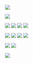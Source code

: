 
![](https://i.ibb.co/5gqnq4Q9/tumblr-147e9d026f6bd3ba626d24644a9be620-e499afe8-1280.gif)

![](https://i.ibb.co/9m7Dg5rN/Untitled2664-20250128174931.png)

![](https://external-media.spacehey.net/media/sDApTH7Nwmor31nfDKZQR_AOSIxdBiO0q7EHrYnQoTYM=/https://64.media.tumblr.com/ee18aac29227986784fbfd139a5d1d17/8c31b629e8af12d2-ae/s100x200/147a7146b4021e0590e86b0f15c724bf4c1ee268.pnj)
![](https://64.media.tumblr.com/45df63cd2e27619732d8f518abda6a33/8c31b629e8af12d2-25/s100x200/2768829d302c6523993a27a8b93ea2b79c4f54f7.gifv)
![](https://external-media.spacehey.net/media/sK6grtOvBUIhRpqUBa7NMNnfasiOUE1VWM-Tk-4r3s9g=/https://64.media.tumblr.com/ba14442857956ee400e6eceb7ccc6751/8c31b629e8af12d2-63/s100x200/e0379bc2970fc98fa42f1c546800592ff5fc025e.gifv)
![](https://external-media.spacehey.net/media/sk_OvFfJ5XWHZ2VUaipWTsK36NYsoiTRG9UtPgny0z0k=/https://64.media.tumblr.com/50bb79af5d7ca4c263e4b8574fc80733/8c31b629e8af12d2-06/s100x200/f676ec78fe7bdfae13aafad8f54e47dc3229e864.gifv)

![](https://64.media.tumblr.com/d861377149fbd960f96b9f522205ea25/18e77fb01e445f9d-ea/s100x200/4c8942ca5a0f276a502e16fba9b55914863513fd.gifv)
![](https://64.media.tumblr.com/6bcd8bd1bc4fd051121587b17b4cc1ce/18e77fb01e445f9d-2f/s100x200/43aeffc2a2d09592ca4e39a37afe65ee2752cdee.gifv)
![](https://64.media.tumblr.com/3e0f6fe11b9524a652d2cd86d0b6990e/18e77fb01e445f9d-ca/s100x200/a1e7ee0da6b51afab297a25912e3f82499f1a585.gifv)
![](https://64.media.tumblr.com/176e4263b3857613ff5b18de165a71af/18e77fb01e445f9d-12/s100x200/1e36be73fb45627e5f1e5cc2b7f25a70615cbe0f.gifv)


![](https://external-media.spacehey.net/media/slk4-f5ETgdKcPNoUuzg3SaWn3O5EaGl_56zL-fIDHKM=/https://64.media.tumblr.com/f39d2d9b4ff14debe7889eaf16a8d50f/8c31b629e8af12d2-67/s250x400/0b7b2df5e551bd51e3a1be4e2084aa9475b89d5c.gifv)
![](https://external-media.spacehey.net/media/sYZNschY2razINKsfcFT9awOM2wNx47sH2dvnmAa2Bkw=/https://64.media.tumblr.com/f2d2638264374fc14c496ef51c2919e7/8c31b629e8af12d2-99/s250x400/efab934c7a0c5dd4da399ddea6b611f5f64bb7b7.gifv)

![](https://i.ibb.co/0TMbKmf/tumblr-bdc0935e2df087b09e0663fce1143d76-678e581b-1280.gif)
